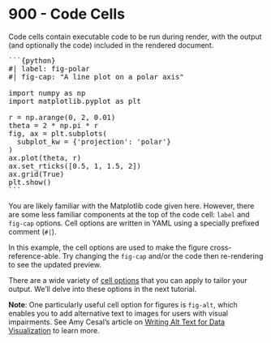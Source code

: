 # 900 - Code Cells

Code cells contain executable code to be run during render, with the output (and optionally the code) included in the rendered document.

<pre>
```{python}
#| label: fig-polar
#| fig-cap: "A line plot on a polar axis"

import numpy as np
import matplotlib.pyplot as plt

r = np.arange(0, 2, 0.01)
theta = 2 * np.pi * r
fig, ax = plt.subplots(
  subplot_kw = {'projection': 'polar'} 
)
ax.plot(theta, r)
ax.set_rticks([0.5, 1, 1.5, 2])
ax.grid(True)
plt.show()
```
</pre>

You are likely familiar with the Matplotlib code given here. However, there are some less familiar components at the top of the code cell: ```label``` and ```fig-cap``` options. Cell options are written in YAML using a specially prefixed comment (```#|```).

In this example, the cell options are used to make the figure cross-reference-able. Try changing the ```fig-cap``` and/or the code then re-rendering to see the updated preview.

There are a wide variety of [cell options](https://quarto.org/docs/reference/cells/cells-jupyter.html) that you can apply to tailor your output. We’ll delve into these options in the next tutorial.

**Note**: One particularly useful cell option for figures is ```fig-alt```, which enables you to add alternative text to images for users with visual impairments. See Amy Cesal’s article on [Writing Alt Text for Data Visualization](https://medium.com/nightingale/writing-alt-text-for-data-visualization-2a218ef43f81) to learn more.
